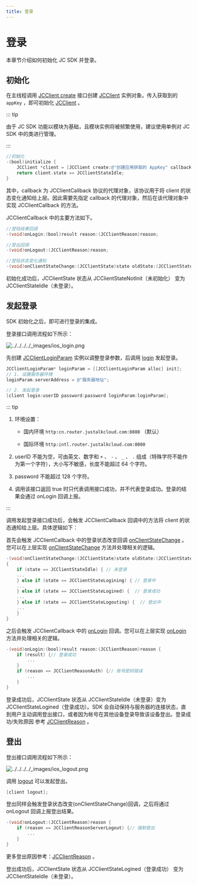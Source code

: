 ```yaml
---
title: 登录
---
```

# 登录

本章节介绍如何初始化 JC SDK 并登录。

## 初始化

在主线程调用 [JCClient
create](/portal/reference/V2.1/ios/Classes/JCClient.html#//api/name/create:callback:creatParam:)
接口创建
[JCClient](/portal/reference/V2.1/ios/Classes/JCClient.html)
实例对象。传入获取到的 `appKey` ，即可初始化
[JCClient](/portal/reference/V2.1/ios/Classes/JCClient.html)
。

::: tip

由于 JC SDK 功能以模块为基础，且模块实例将被频繁使用，建议使用单例对 JC SDK 中的类进行管理。

:::

``````objectivec
//初始化
-(bool)initialize {
    JCClient *client = [JCClient create:@"创建应用获取的 AppKey" callback:self creatParam:nil];
    return client.state == JCClientStateIdle;
}
``````

其中，callback 为 JCClientCallback 协议的代理对象，该协议用于将 client 的状态变化通知给上层。因此需要先指定
callback 的代理对象，然后在该代理对象中实现 JCClientCallback 的方法。

JCClientCallback 中的主要方法如下。

``````objectivec
//登陆结果回调
-(void)onLogin:(bool)result reason:(JCClientReason)reason;

//登出回调
-(void)onLogout:(JCClientReason)reason;

//登陆状态变化通知
-(void)onClientStateChange:(JCClientState)state oldState:(JCClientState)oldState;
``````

初始化成功后，JCClientState 状态从 JCClientStateNotInit（未初始化） 变为
JCClientStateIdle（未登录）。

## 发起登录

SDK 初始化之后，即可进行登录的集成。

登录接口调用流程如下所示：

![../../../../\_images/ios\_login.png](../../../../_images/ios_login.png)

先创建
[JCClientLoginParam](/portal/reference/V2.1/ios/Classes/JCClientLoginParam.html)
实例以调整登录参数，后调用
[login](/portal/reference/V2.1/ios/Classes/JCClient.html#//api/name/login:password:loginParam:)
发起登录。

``````objectivec
JCClientLoginParam* loginParam = [[JCClientLoginParam alloc] init];
// 1. 设置服务器环境
loginParam.serverAddress = @"服务器地址";

// 2. 发起登录
[client login:userID password:password loginParam:loginParam];
``````

::: tip

1. 环境设置：

      - 国内环境 `http:cn.router.justalkcloud.com:8080` （默认）

      - 国际环境 `http:intl.router.justalkcloud.com:8080`

2. userID 不能为空，可由英文、数字和 `+` 、 `-` 、 `_` 、 `.`
    组成（特殊字符不能作为第一个字符），大小写不敏感，长度不能超过
    64 个字符。

3. password 不能超过 128 个字符。

4. 调用该接口返回 true 时只代表调用接口成功，并不代表登录成功。登录的结果会通过 onLogin 回调上报。

:::

调用发起登录接口成功后，会触发 JCClientCallback 回调中的方法将 client 的状态通知给上层。具体逻辑如下：

首先会触发 JCClientCallback 中的登录状态改变回调
[onClientStateChange](/portal/reference/V2.1/ios/Protocols/JCClientCallback.html#//api/name/onClientStateChange:oldState:)
。您可以在上层实现
[onClientStateChange](/portal/reference/V2.1/ios/Protocols/JCClientCallback.html#//api/name/onClientStateChange:oldState:)
方法并处理相关的逻辑。

``````objectivec
-(void)onClientStateChange:(JCClientState)state oldState:(JCClientState)oldState
{
    if (state == JCClientStateIdle) { // 未登录
    ...
    } else if (state == JCClientStateLogining) { // 登录中
    ...
    } else if (state == JCClientStateLogined) {  // 登录成功
    ...
    } else if (state == JCClientStateLogouting) {  // 登出中
    ...
    }
}
``````

之后会触发 JCClientCallback 中的
[onLogin](/portal/reference/V2.1/ios/Protocols/JCClientCallback.html#//api/name/onLogin:reason:)
回调。您可以在上层实现
[onLogin](/portal/reference/V2.1/ios/Protocols/JCClientCallback.html#//api/name/onLogin:reason:)
方法并处理相关的逻辑。

``````objectivec
-(void)onLogin:(bool)result reason:(JCClientReason)reason {
    if (result) {// 登录成功
        ...
    }
    if (reason == JCClientReasonAuth) {// 账号密码错误
        ...
    }
}
``````

登录成功后，JCClientState 状态从 JCClientStateIdle（未登录）变为
JCClientStateLogined（登录成功）。SDK
会自动保持与服务器的连接状态，直到用户主动调用登出接口，或者因为帐号在其他设备登录导致该设备登出。登录成功/失败原因
参考
[JCClientReason](/portal/reference/V2.1/ios/Constants/JCClientReason.html)
。

## 登出

登出接口调用流程如下所示：

![../../../../\_images/ios\_logout.png](../../../../_images/ios_logout.png)

调用
[logout](/portal/reference/V2.1/ios/Classes/JCClient.html#//api/name/logout)
可以发起登出。

``````objectivec
[client logout];
``````

登出同样会触发登录状态改变(onClientStateChange)回调，之后将通过 onLogout 回调上报登出结果。

``````objectivec
-(void)onLogout:(JCClientReason)reason {
    if (reason == JCClientReasonServerLogout) {// 强制登出
        ...
    }
}
``````

更多登出原因参考：[JCClientReason](/portal/reference/V2.1/ios/Constants/JCClientReason.html)
。

登出成功后，JCClientState 状态从 JCClientStateLogined（登录成功） 变为
JCClientStateIdle（未登录）。
